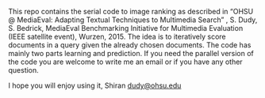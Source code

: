 This repo contains the serial code to image ranking as described in “OHSU @ MediaEval: Adapting Textual Techniques to Multimedia Search” , S. Dudy, S. Bedrick, MediaEval Benchmarking Initiative for Multimedia Evaluation (IEEE satellite event), Wurzen, 2015. The idea is to iteratively score documents in a query given the already chosen documents. The code has mainly two parts learning and prediction. If you need the parallel version of the code you are welcome to write me an email or if you have any other question.

I hope you will enjoy using it,
Shiran
dudy@ohsu.edu
